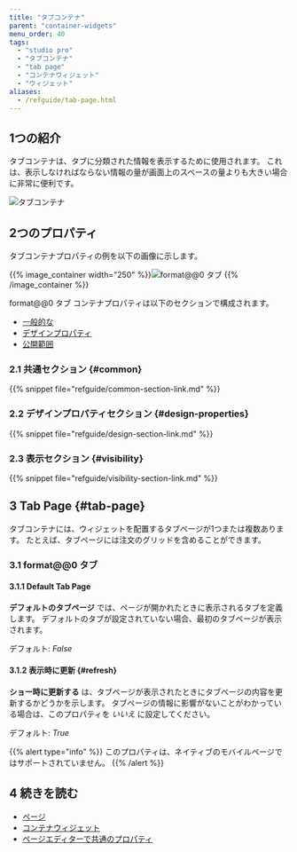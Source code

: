 ```yaml
---
title: "タブコンテナ"
parent: "container-widgets"
menu_order: 40
tags:
  - "studio pro"
  - "タブコンテナ"
  - "tab page"
  - "コンテナウィジェット"
  - "ウィジェット"
aliases:
  - /refguide/tab-page.html
---
```


## 1つの紹介

タブコンテナは、タブに分類された情報を表示するために使用されます。 これは、表示しなければならない情報の量が画面上のスペースの量よりも大きい場合に非常に便利です。

![タブコンテナ](attachments/container-widgets/tab-container.png)

## 2つのプロパティ

タブコンテナプロパティの例を以下の画像に示します。

{{% image_container width="250" %}}![format@@0 タブ](attachments/container-widgets/tab-container-properties.png)
{{% /image_container %}}

format@@0 タブ コンテナプロパティは以下のセクションで構成されます。

* [一般的な](#common)
* [デザインプロパティ](#design-properties)
* [公開範囲](#visibility)

### 2.1 共通セクション {#common}

{{% snippet file="refguide/common-section-link.md" %}}

### 2.2 デザインプロパティセクション {#design-properties}

{{% snippet file="refguide/design-section-link.md" %}}

### 2.3 表示セクション {#visibility}

{{% snippet file="refguide/visibility-section-link.md" %}}

## 3 Tab Page {#tab-page}

タブコンテナには、ウィジェットを配置するタブページが1つまたは複数あります。 たとえば、タブページには注文のグリッドを含めることができます。

### 3.1 format@@0 タブ

#### 3.1.1 Default Tab Page

**デフォルトのタブページ** では、ページが開かれたときに表示されるタブを定義します。 デフォルトのタブが設定されていない場合、最初のタブページが表示されます。

デフォルト: *False*

#### 3.1.2 表示時に更新 {#refresh}

**ショー時に更新する** は、タブページが表示されたときにタブページの内容を更新するかどうかを示します。 タブページの情報に影響がないことがわかっている場合は、このプロパティを *いいえ* に設定してください。

デフォルト: *True*

{{% alert type="info" %}}
このプロパティは、ネイティブのモバイルページではサポートされていません。
{{% /alert %}}

## 4 続きを読む

* [ページ](page)
* [コンテナウィジェット](container-widgets)
* [ページエディターで共通のプロパティ](common-widget-properties)
